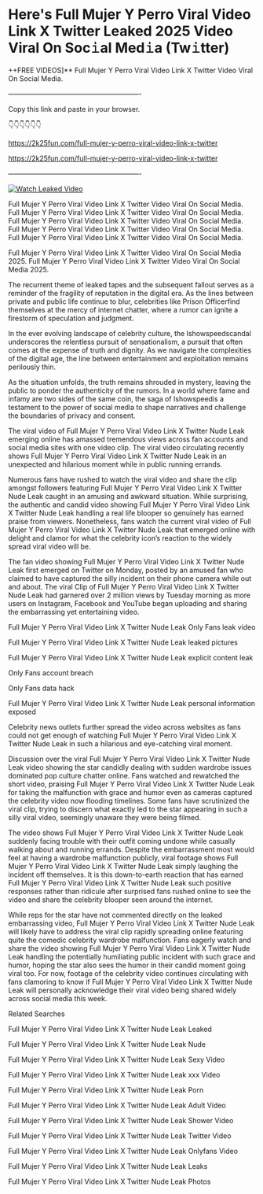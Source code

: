 # Here's Full Mujer Y Perro Viral Video Link X Twitter Leaked 2025 Video Viral On Soc𝚒al Med𝚒a (Tw𝚒tter)

++FREE VIDEOS]** Full Mujer Y Perro Viral Video Link X Twitter Video Viral On Social Media.

———————————————————-

Copy this link and paste in your browser.

👇👇👇👇👇👇

https://2k25fun.com/full-mujer-y-perro-viral-video-link-x-twitter

https://2k25fun.com/full-mujer-y-perro-viral-video-link-x-twitter

———————————————————-

[![Watch Leaked Video](https://miro.medium.com/v2/resize:fit:828/format:webp/1*cilzJN44JGOrTw9NJCrNHA.gif "Watch Leaked Video")](https://2k25fun.com/full-mujer-y-perro-viral-video-link-x-twitter)

Full Mujer Y Perro Viral Video Link X Twitter Video Viral On Social Media. Full Mujer Y Perro Viral Video Link X Twitter Video Viral On Social Media. Full Mujer Y Perro Viral Video Link X Twitter Video Viral On Social Media. Full Mujer Y Perro Viral Video Link X Twitter Video Viral On Social Media. Full Mujer Y Perro Viral Video Link X Twitter Video Viral On Social Media.

Full Mujer Y Perro Viral Video Link X Twitter Video Viral On Social Media 2025. Full Mujer Y Perro Viral Video Link X Twitter Video Viral On Social Media 2025.

The recurrent theme of leaked tapes and the subsequent fallout serves as a reminder of the fragility of reputation in the digital era. As the lines between private and public life continue to blur, celebrities like Prison Officerfind themselves at the mercy of internet chatter, where a rumor can ignite a firestorm of speculation and judgment.

In the ever evolving landscape of celebrity culture, the Ishowspeedscandal underscores the relentless pursuit of sensationalism, a pursuit that often comes at the expense of truth and dignity. As we navigate the complexities of the digital age, the line between entertainment and exploitation remains perilously thin.

As the situation unfolds, the truth remains shrouded in mystery, leaving the public to ponder the authenticity of the rumors. In a world where fame and infamy are two sides of the same coin, the saga of Ishowspeedis a testament to the power of social media to shape narratives and challenge the boundaries of privacy and consent.

The viral video of Full Mujer Y Perro Viral Video Link X Twitter Nude Leak emerging online has amassed tremendous views across fan accounts and social media sites with one video clip. The viral video circulating recently shows Full Mujer Y Perro Viral Video Link X Twitter Nude Leak in an unexpected and hilarious moment while in public running errands.

Numerous fans have rushed to watch the viral video and share the clip amongst followers featuring Full Mujer Y Perro Viral Video Link X Twitter Nude Leak caught in an amusing and awkward situation. While surprising, the authentic and candid video showing Full Mujer Y Perro Viral Video Link X Twitter Nude Leak handling a real life blooper so genuinely has earned praise from viewers. Nonetheless, fans watch the current viral video of Full Mujer Y Perro Viral Video Link X Twitter Nude Leak that emerged online with delight and clamor for what the celebrity icon’s reaction to the widely spread viral video will be.

The fan video showing Full Mujer Y Perro Viral Video Link X Twitter Nude Leak first emerged on Twitter on Monday, posted by an amused fan who claimed to have captured the silly incident on their phone camera while out and about. The viral Clip of Full Mujer Y Perro Viral Video Link X Twitter Nude Leak had garnered over 2 million views by Tuesday morning as more users on Instagram, Facebook and YouTube began uploading and sharing the embarrassing yet entertaining video.

Full Mujer Y Perro Viral Video Link X Twitter Nude Leak Only Fans leak video

Full Mujer Y Perro Viral Video Link X Twitter Nude Leak leaked pictures

Full Mujer Y Perro Viral Video Link X Twitter Nude Leak explicit content leak

Only Fans account breach

Only Fans data hack

Full Mujer Y Perro Viral Video Link X Twitter Nude Leak personal information exposed

Celebrity news outlets further spread the video across websites as fans could not get enough of watching Full Mujer Y Perro Viral Video Link X Twitter Nude Leak in such a hilarious and eye-catching viral moment.

Discussion over the viral Full Mujer Y Perro Viral Video Link X Twitter Nude Leak video showing the star candidly dealing with sudden wardrobe issues dominated pop culture chatter online. Fans watched and rewatched the short video, praising Full Mujer Y Perro Viral Video Link X Twitter Nude Leak for taking the malfunction with grace and humor even as cameras captured the celebrity video now flooding timelines. Some fans have scrutinized the viral clip, trying to discern what exactly led to the star appearing in such a silly viral video, seemingly unaware they were being filmed.

The video shows Full Mujer Y Perro Viral Video Link X Twitter Nude Leak suddenly facing trouble with their outfit coming undone while casually walking about and running errands. Despite the embarrassment most would feel at having a wardrobe malfunction publicly, viral footage shows Full Mujer Y Perro Viral Video Link X Twitter Nude Leak simply laughing the incident off themselves. It is this down-to-earth reaction that has earned Full Mujer Y Perro Viral Video Link X Twitter Nude Leak such positive responses rather than ridicule after surprised fans rushed online to see the video and share the celebrity blooper seen around the internet.

While reps for the star have not commented directly on the leaked embarrassing video, Full Mujer Y Perro Viral Video Link X Twitter Nude Leak will likely have to address the viral clip rapidly spreading online featuring quite the comedic celebrity wardrobe malfunction. Fans eagerly watch and share the video showing Full Mujer Y Perro Viral Video Link X Twitter Nude Leak handling the potentially humiliating public incident with such grace and humor, hoping the star also sees the humor in their candid moment going viral too. For now, footage of the celebrity video continues circulating with fans clamoring to know if Full Mujer Y Perro Viral Video Link X Twitter Nude Leak will personally acknowledge their viral video being shared widely across social media this week.

Related Searches

Full Mujer Y Perro Viral Video Link X Twitter Nude Leak Leaked

Full Mujer Y Perro Viral Video Link X Twitter Nude Leak Nude

Full Mujer Y Perro Viral Video Link X Twitter Nude Leak Sexy Video

Full Mujer Y Perro Viral Video Link X Twitter Nude Leak xxx Video

Full Mujer Y Perro Viral Video Link X Twitter Nude Leak Porn

Full Mujer Y Perro Viral Video Link X Twitter Nude Leak Adult Video

Full Mujer Y Perro Viral Video Link X Twitter Nude Leak Shower Video

Full Mujer Y Perro Viral Video Link X Twitter Nude Leak Twitter Video

Full Mujer Y Perro Viral Video Link X Twitter Nude Leak Onlyfans Video

Full Mujer Y Perro Viral Video Link X Twitter Nude Leak Leaks

Full Mujer Y Perro Viral Video Link X Twitter Nude Leak Photos